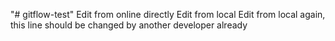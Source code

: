 "# gitflow-test" 
Edit from online directly
Edit from local
Edit from local again, this line should be changed by another developer already
